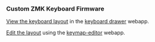 ### Custom ZMK Keyboard Firmware

[View the keyboard layout](ihttps://keymap-drawer.streamlit.app/?zmk_url=https%3A%2F%2Fgithub.com%2Fjeffwilde%2Fzmk-config%2Fblob%2Fmain%2Fconfig%2Fcorneish_zen.keymap) in the [keyboard drawer](https://github.com/caksoylar/keymap-drawer) webapp.

[Edit the layout](https://nickcoutsos.github.io/keymap-editor/) using the [keymap-editor](https://github.com/nickcoutsos/keymap-editor/) webapp.


